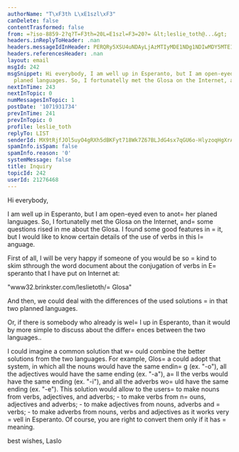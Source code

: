 ```yaml
---
authorName: "T\xF3th L\xE1szl\xF3"
canDelete: false
contentTrasformed: false
from: =?iso-8859-2?q?T=F3th=20L=E1szl=F3=20?= &lt;leslie_toth@...&gt;
headers.inReplyToHeader: .nan
headers.messageIdInHeader: PERQRy5XSU4uNDAyLjAzMTIyMDE1NDg1NDIwMDY5MTE1OThAZHJvdHBvc3RhLmh1Pg==
headers.referencesHeader: .nan
layout: email
msgId: 242
msgSnippet: Hi everybody, I am well up in Esperanto, but I am open-eyed even to another
  planed languages. So, I fortunatelly met the Glosa on the Internet, and some
nextInTime: 243
nextInTopic: 0
numMessagesInTopic: 1
postDate: '1071931734'
prevInTime: 241
prevInTopic: 0
profile: leslie_toth
replyTo: LIST
senderId: MX9tRjfJOl5uyO4gRXh5dBKFyt718Wk7Z67BLJdG4sx7qGU6o-HlyzoqHgXrAJLtt_-0IQEuJgwEHQ7rvr4bij8ZPx2FhTHcanUL62qslf12ITRWPyJuMtPjKU4vD9ma5xhEJ5Rz3oeq
spamInfo.isSpam: false
spamInfo.reason: '0'
systemMessage: false
title: Inquiry
topicId: 242
userId: 21276468
---
```



Hi everybody,


I am well up in Esperanto, but I am open-eyed even to anot=
her planed languages.
So, I fortunatelly met the Glosa on the Internet, and=
 some questions rised in me about the Glosa.
I found some good features in =
it, but I would like to know certain details of the use of  verbs in this l=
anguage.

First of all, I will be very happy if someone of you would be so =
kind to skim sthrough the word document about the conjugation of verbs in E=
speranto that I have put on Internet at:

 "www32.brinkster.com/leslietoth/=
Glosa"

And then, we could deal with the differences of the used solutions =
in that two planned languages.

Or, if there is somebody who already is wel=
l up in Esperanto, than it would by more simple to discuss about the differ=
ences between the two languages..

I could imagine a common solution that w=
ould combine the better solutions from the two languages.
For example, Glos=
a could adopt that system, in which all the nouns would have the same endin=
g (ex. "-o"),  all the adjectives would have the same ending (ex. "-a"),  a=
ll the verbs would have the same ending (ex. "-i"), and  all the adverbs wo=
uld have the same ending (ex. "-e"). This solution would allow to the users=
 to make nouns from verbs, adjectives, and adverbs; - to make  verbs from n=
ouns, adjectives and adverbs; - to make adjectives from nouns, adverbs and =
verbs; - to make adverbs from nouns, verbs and adjectives as it works very =
vell in Esperanto. Of course, you are right to convert them only if it has =
meaning. 

best wishes,
Laslo
